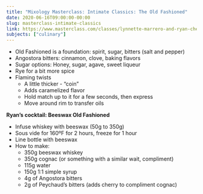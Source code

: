 ```yaml
---
title: "Mixology Masterclass: Intimate Classics: The Old Fashioned"
date: 2020-06-16T09:00:00-00:00
slug: masterclass-intimate-classics
link: https://www.masterclass.com/classes/lynnette-marrero-and-ryan-chetiyawardana-teach-mixology
subjects: ["culinary"]
---
```


* Old Fashioned is a foundation: spirit, sugar, bitters (salt and pepper)
* Angostora bitters: cinnamon, clove, baking flavors
* Sugar options: Honey, sugar, agave, sweet liqueur
* Rye for a bit more spice
* Flaming twists
    * A little thicker - “coin”
    * Adds caramelized flavor
    * Hold match up to it for a few seconds, then express
    * Move around rim to transfer oils

**Ryan’s cocktail: Beeswax Old Fashioned**

* Infuse whiskey with beeswax (50g to 350g)
* Sous vide for 160ºF for 2 hours, freeze for 1 hour
* Line bottle with beeswax
* How to make:
    * 350g beeswax whiskey
    * 350g cognac (or something with a similar wait, compliment)
    * 115g water
    * 150g 1:1 simple syrup
    * 4g of Angostora bitters
    * 2g of Peychaud’s bitters (adds cherry to compliment cognac)